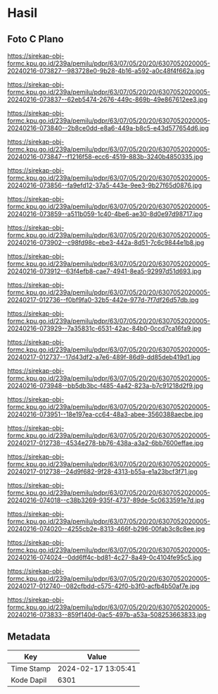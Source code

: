 # Hasil

## Foto C Plano

https://sirekap-obj-formc.kpu.go.id/239a/pemilu/pdpr/63/07/05/20/20/6307052020005-20240216-073827--983728e0-9b28-4b16-a592-a0c48f4f662a.jpg

https://sirekap-obj-formc.kpu.go.id/239a/pemilu/pdpr/63/07/05/20/20/6307052020005-20240216-073837--62eb5474-2676-449c-869b-49e867612ee3.jpg

https://sirekap-obj-formc.kpu.go.id/239a/pemilu/pdpr/63/07/05/20/20/6307052020005-20240216-073840--2b8ce0dd-e8a6-449a-b8c5-e43d577654d6.jpg

https://sirekap-obj-formc.kpu.go.id/239a/pemilu/pdpr/63/07/05/20/20/6307052020005-20240216-073847--f1216f58-ecc6-4519-883b-3240b4850335.jpg

https://sirekap-obj-formc.kpu.go.id/239a/pemilu/pdpr/63/07/05/20/20/6307052020005-20240216-073856--fa9efd12-37a5-443e-9ee3-9b27f65d0876.jpg

https://sirekap-obj-formc.kpu.go.id/239a/pemilu/pdpr/63/07/05/20/20/6307052020005-20240216-073859--a511b059-1c40-4be6-ae30-8d0e97d98717.jpg

https://sirekap-obj-formc.kpu.go.id/239a/pemilu/pdpr/63/07/05/20/20/6307052020005-20240216-073902--c98fd98c-ebe3-442a-8d51-7c6c9844e1b8.jpg

https://sirekap-obj-formc.kpu.go.id/239a/pemilu/pdpr/63/07/05/20/20/6307052020005-20240216-073912--63f4efb8-cae7-4941-8ea5-92997d51d693.jpg

https://sirekap-obj-formc.kpu.go.id/239a/pemilu/pdpr/63/07/05/20/20/6307052020005-20240217-012736--f0bf9fa0-32b5-442e-977d-7f7df26d57db.jpg

https://sirekap-obj-formc.kpu.go.id/239a/pemilu/pdpr/63/07/05/20/20/6307052020005-20240216-073929--7a35831c-6531-42ac-84b0-0ccd7ca16fa9.jpg

https://sirekap-obj-formc.kpu.go.id/239a/pemilu/pdpr/63/07/05/20/20/6307052020005-20240217-012737--17d43df2-a7e6-489f-86d9-dd85deb419d1.jpg

https://sirekap-obj-formc.kpu.go.id/239a/pemilu/pdpr/63/07/05/20/20/6307052020005-20240216-073948--bb5db3bc-f485-4a42-823a-b7c91218d2f9.jpg

https://sirekap-obj-formc.kpu.go.id/239a/pemilu/pdpr/63/07/05/20/20/6307052020005-20240216-073951--18e197ea-cc64-48a3-abee-3560388aecbe.jpg

https://sirekap-obj-formc.kpu.go.id/239a/pemilu/pdpr/63/07/05/20/20/6307052020005-20240217-012738--4534e278-bb76-438a-a3a2-6bb7600effae.jpg

https://sirekap-obj-formc.kpu.go.id/239a/pemilu/pdpr/63/07/05/20/20/6307052020005-20240217-012738--24d9f682-9f28-4313-b55a-e1a23bcf3f71.jpg

https://sirekap-obj-formc.kpu.go.id/239a/pemilu/pdpr/63/07/05/20/20/6307052020005-20240216-074018--c38b3269-935f-4737-89de-5c0633591e7d.jpg

https://sirekap-obj-formc.kpu.go.id/239a/pemilu/pdpr/63/07/05/20/20/6307052020005-20240216-074020--4255cb2e-8313-466f-b296-00fab3c8c8ee.jpg

https://sirekap-obj-formc.kpu.go.id/239a/pemilu/pdpr/63/07/05/20/20/6307052020005-20240216-074024--0dd6ff4c-bd81-4c27-8a49-0c4104fe95c5.jpg

https://sirekap-obj-formc.kpu.go.id/239a/pemilu/pdpr/63/07/05/20/20/6307052020005-20240217-012740--082cfbdd-c575-42f0-b3f0-acfb4b50af7e.jpg

https://sirekap-obj-formc.kpu.go.id/239a/pemilu/pdpr/63/07/05/20/20/6307052020005-20240216-073833--859f140d-0ac5-497b-a53a-508253663833.jpg


## Metadata

| Key        | Value               |
| ---------- | ------------------- |
| Time Stamp | 2024-02-17 13:05:41 |
| Kode Dapil | 6301                |



